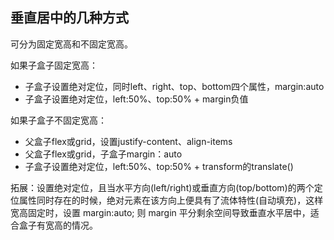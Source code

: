 ## 垂直居中的几种方式

可分为固定宽高和不固定宽高。

如果子盒子固定宽高：

- 子盒子设置绝对定位，同时left、right、top、bottom四个属性，margin:auto
- 子盒子设置绝对定位，left:50%、top:50% + margin负值

如果子盒子不固定宽高：

- 父盒子flex或grid，设置justify-content、align-items
- 父盒子flex或grid，子盒子margin：auto
- 子盒子设置绝对定位，left:50%、top:50% + transform的translate()

拓展：设置绝对定位，且当水平方向(left/right)或垂直方向(top/bottom)的两个定位属性同时存在的时候，绝对元素在该方向上便具有了流体特性(自动填充)，这样宽高固定时，设置 margin:auto; 则 margin 平分剩余空间导致垂直水平居中，适合盒子有宽高的情况。